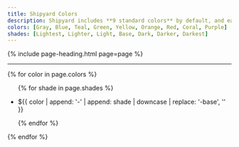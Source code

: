 ```yaml
---
title: Shipyard Colors
description: Shipyard includes **9 standard colors** by default, and each color can be accessed with the corresponding CSS utility class `.color-shade` or by using the SASS variable `$color-shade` in your SASS files.
colors: [Gray, Blue, Teal, Green, Yellow, Orange, Red, Coral, Purple]
shades: [Lightest, Lighter, Light, Base, Dark, Darker, Darkest]
---
```


{% include page-heading.html page=page %}

---

{% for color in page.colors %}
  <ul class="shade-list margin-bottom-xxl">
    {% for shade in page.shades %}
      <li class="shade-item shade-{{ shade | downcase }}">
        <div class="shade-box box bg-{{ color | append: '-' | append: shade | downcase | replace: '-base', '' }} shade-{{ shade | downcase | replace: 'er', '' | replace: 'est', '' }}">
          <div class="shade-color text-xxl bold bg-{{ color | append: '-' | append: shade | downcase | replace: '-base', '' }}"></div>
          <p class="shade-text text-sm medium {{ color | append: '-' | append: shade | downcase | replace: '-base', '' }}">
            ${{ color | append: '-' | append: shade | downcase | replace: '-base', '' }}
          </p>
        </div>
      </li>
    {% endfor %}
  </ul>
{% endfor %}

